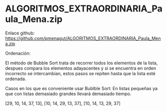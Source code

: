 # ALGORITMOS_EXTRAORDINARIA_Paula_Mena.zip

Enlace github: https://github.com/pmenagut/ALGORITMOS_EXTRAORDINARIA_Paula_Mena.zip

Ordenación:

El método de Bubble Sort trata de recorrer todos los elementos de la lista, despues compara los elementos adayacentes y si se encuentra en orden incorrecto se intercambian, estos pasos se repiten hasta que la lista esté ordenada.

Casos en los que es conveniente usar Bublble Sort: En listas pequeñas ya que con listas demasiado grandes llevará demasiado tiempo.

[29, 10, 14, 37, 13], [10, 14, 29, 13, 37], [10, 14, 13, 29, 37]
